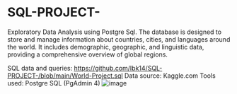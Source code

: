 # SQL-PROJECT-
Exploratory Data Analysis using Postgre Sql.
The database is designed to store and manage information about countries, cities, and languages around the world. It includes demographic, geographic, and linguistic data, providing a comprehensive overview of global regions.

SQL data and queries: https://github.com/Ibk14/SQL-PROJECT-/blob/main/World-Project.sql
Data source: Kaggle.com
Tools used: Postgre SQL (PgAdmin 4)
![image](https://github.com/user-attachments/assets/e8584ad5-e07d-44c2-90e4-405216e33376)
